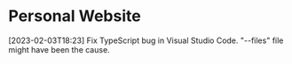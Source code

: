 # Personal Website

[2023-02-03T18:23] Fix TypeScript bug in Visual Studio Code. "--files" file
might have been the cause.
